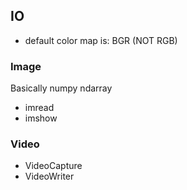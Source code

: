 ## IO
* default color map is: BGR (NOT RGB)

### Image

Basically numpy ndarray
  * imread
  * imshow

### Video
  * VideoCapture
  * VideoWriter
